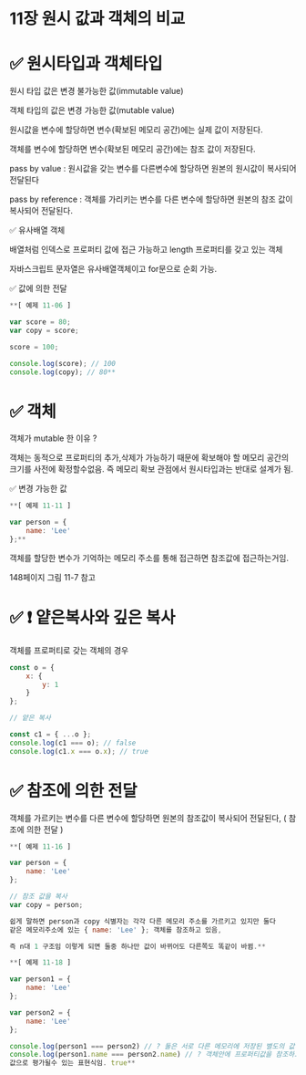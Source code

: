 # 11장 원시 값과 객체의 비교

# ✅ 원시타입과 객체타입

원시 타입 값은 변경 불가능한 값(immutable value)

객체 타입의 값은 변경 가능한 값(mutable value)

원시값을 변수에 할당하면 변수(확보된 메모리 공간)에는 실제 값이 저장된다.

객체를 변수에 할당하면 변수(확보된 메모리 공간)에는 참조 값이 저장된다.

pass by value : 원시값을 갖는 변수를 다른변수에 할당하면 원본의 원시값이 복사되어 전달된다

pass by reference : 객체를 가리키는 변수를 다른 변수에 할당하면 원본의 참조 값이 복사되어 전달된다.

✅ 유사배열 객체

배열처럼 인덱스로 프로퍼티 값에 접근 가능하고 length 프로퍼티를 갖고 있는 객체

자바스크립트 문자열은 유사배열객체이고 for문으로 순회 가능.

✅ 값에 의한 전달

```jsx
**[ 예제 11-06 ]

var score = 80;
var copy = score;

score = 100;

console.log(score); // 100
console.log(copy); // 80**
```

# ✅ 객체

객체가 mutable 한 이유 ? 

객체는 동적으로 프로퍼티의 추가,삭제가 가능하기 때문에 확보해야 할 메모리 공간의 크기를 사전에 확정할수없음. 즉 메모리 확보 관점에서 원시타입과는 반대로 설계가 됨.

✅ 변경 가능한 값

```jsx
**[ 예제 11-11 ]

var person = {
	name: 'Lee'
};**

```

객체를 할당한 변수가 기억하는 메모리 주소를 통해 접근하면 참조값에 접근하는거임.

148페이지 그림 11-7 참고

# ✅ ❗ 얕은복사와 깊은 복사

객체를 프로퍼티로 갖는 객체의 경우 

```jsx
const o = {
	x: {
		y: 1	
	}
};

// 얕은 복사

const c1 = { ...o }; 
console.log(c1 === o); // false
console.log(c1.x === o.x); // true
```

# ✅ 참조에 의한 전달

객체를 가르키는 변수를 다른 변수에 할당하면 원본의 참조값이 복사되어 전달된다, ( 참조에 의한 전달 )

```jsx
**[ 예제 11-16 ]

var person = {
	name: 'Lee'
};

// 참조 값을 복사
var copy = person;

쉽게 말하면 person과 copy 식별자는 각각 다른 메모리 주소를 가르키고 있지만 둘다 
같은 메모리주소에 있는 { name: 'Lee' }; 객체를 참조하고 있음,

즉 n대 1 구조임 이렇게 되면 둘중 하나만 값이 바뀌어도 다른쪽도 똑같이 바뀜.**
```

```jsx
**[ 예제 11-18 ]

var person1 = {
	name: 'Lee'
};

var person2 = {
	name: 'Lee'
};

console.log(person1 === person2) // ? 둘은 서로 다른 메모리에 저장된 별도의 값 이기 때문에 false
console.log(person1.name === person2.name) // ? 객체안에 프로퍼티값을 참조하고 있기 때문에
값으로 평가될수 있는 표현식임. true**

```
